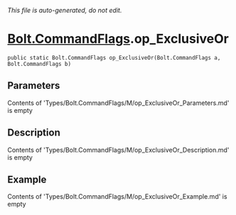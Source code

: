 *This file is auto-generated, do not edit.*

# [Bolt.CommandFlags](Types/Bolt.CommandFlags.md).op_ExclusiveOr
`public static Bolt.CommandFlags op_ExclusiveOr(Bolt.CommandFlags a, Bolt.CommandFlags b)`
## Parameters
Contents of 'Types/Bolt.CommandFlags/M/op_ExclusiveOr_Parameters.md' is empty
## Description
Contents of 'Types/Bolt.CommandFlags/M/op_ExclusiveOr_Description.md' is empty
## Example
Contents of 'Types/Bolt.CommandFlags/M/op_ExclusiveOr_Example.md' is empty
